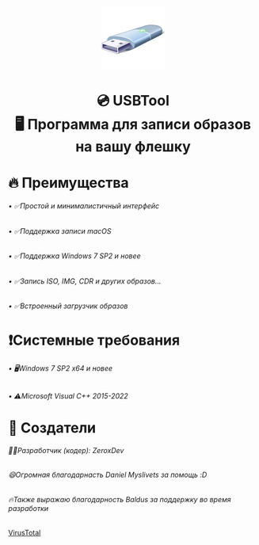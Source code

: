 <div align="center">
<img src="icon.png" height="128" width="128" >
<h1> 💿 USBTool
  <br>🖥 Программа для записи образов на вашу флешку</br>
</h1>

<div align="left">


<h1 align="left">🔥 Преимущества</h1>
<div align="left">
<h6>• ✅Простой и минималистичный интерфейс</h6>
<h6>• ✅Поддержка записи macOS</h6>
<h6>• ✅Поддержка Windows 7 SP2 и новее</h6>
<h6>• ✅Запись ISO, IMG, CDR и других образов...</h6>
<h6>• ✅Встроенный загрузчик образов</h6>

<h1 align="left">❗️Системные требования</h1>

<h6>• 🖥Windows 7 SP2 x64 и новее</h6>
<h6>• ⚠️Microsoft Visual C++ 2015-2022</h6>


<h1 align="left">👥 Создатели</h1>

<h6>👨‍💻Разработчик (кодер): ZeroxDev</h6>
<h6>😄Огромная благодарнасть Daniel Myslivets за помощь :D</h6>
<h6>🔥Также выражаю благодарность Baldus за поддержку во время разработки</h6>

<a href="https://www.virustotal.com/gui/file/a5eb17526f46cecd20ddb9933e97c7a53d05886186267d69d85587e22eff37dc">VirusTotal</a>
